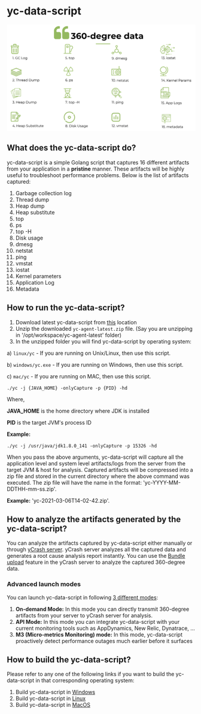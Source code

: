 # yc-data-script

![img](/docs/images/360-degree.png)

## What does the yc-data-script do?

yc-data-script is a simple Golang script that captures 16 different artifacts from your application in a **pristine** manner. These artifacts will be highly useful to troubleshoot performance problems. Below is the list of artifacts captured:

1. Garbage collection log
2. Thread dump
3. Heap dump
4. Heap substitute
5. top
6. ps
7. top -H
8. Disk usage
9. dmesg
10. netstat
11. ping
12. vmstat
13. iostat
14. Kernel parameters
15. Application Log
16. Metadata

## How to run the yc-data-script?

1. Download latest yc-data-script from [this](https://tier1app.com/dist/ycrash/yc-agent-latest.zip) location
2. Unzip the downloaded ```yc-agent-latest.zip``` file. (Say you are unzipping in '/opt/workspace/yc-agent-latest' folder)
3. In the unzipped folder you will find yc-data-script by operating system:

a) ```linux/yc``` - If you are running on Unix/Linux, then use this script.

b) ```windows/yc.exe``` - If you are running on Windows, then use this script.

c) ```mac/yc``` - If you are running on MAC, then use this script.

```
./yc -j {JAVA_HOME} -onlyCapture -p {PID} -hd
```
Where,

**JAVA_HOME** is the home directory where JDK is installed

**PID** is the target JVM's process ID

**Example:**

```
./yc -j /usr/java/jdk1.8.0_141 -onlyCapture -p 15326 -hd
```

When you pass the above arguments, yc-data-script will capture all the application level and system level artifacts/logs from the server from the target JVM & host for analysis. Captured artifacts will be compressed into a zip file and stored in the current directory where the above command was executed. The zip file will have the name in the format: 'yc-YYYY-MM-DDTHH-mm-ss.zip'. 
    
**Example:** 'yc-2021-03-06T14-02-42.zip'.

## How to analyze the artifacts generated by the yc-data-script?

You can analyze the artifacts captured by yc-data-script either manually or through [yCrash server](https://ycrash.io/). yCrash server analyzes all the captured data and generates a root cause analysis report instantly. You can use the [Bundle upload](https://docs.ycrash.io/ycrash-features/bundle-upload.html#step-1-go-to-upload-incident-form) feature in the yCrash server to analyze the captured 360-degree data. 

### Advanced launch modes

You can launch yc-data-script in following [3 different modes](https://docs.ycrash.io/ycrash-agent/launch-modes.html#launch-modes):

1. **On-demand Mode:** In this mode you can directly transmit 360-degree artifacts from your server to yCrash server for analysis.
2. **API Mode:** In this mode you can integrate yc-data-script with your current monitoring tools such as AppDynamics, New Relic, Dynatrace, …
3. **M3 (Micro-metrics Monitoring) mode:** In this mode, yc-data-script proactively detect performance outages much earlier before it surfaces

## How to build the yc-data-script?

Please refer to any one of the following links if you want to build the yc-data-script in that corresponding operating system:

1. Build yc-data-script in [Windows](/docs/Build%20yc%20agent%20in%20Windows.pdf)
2. Build yc-data-script in [Linux](/docs/build-yc-agent-linux.md)
3. Build yc-data-script in [MacOS](/docs/build-yc-agent-macos.md)